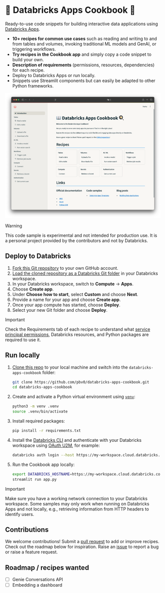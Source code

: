 # 📖 Databricks Apps Cookbook 🍳

Ready-to-use code snippets for building interactive data applications using [Databricks Apps](https://docs.databricks.com/en/dev-tools/databricks-apps/index.html).
* **10+ recipes for common use cases** such as reading and writing to and from tables and volumes, invoking traditional ML models and GenAI, or triggering workflows.
* **Try recipes in the Cookbook app** and simply copy a code snippet to build your own.
* **Description of requirements** (permissions, resources, dependencies) for each recipe.
* Deploy to Databricks Apps or run locally.
* Snippets use Streamlit components but can easily be adapted to other Python frameworks.

![Cookbook](assets/cookbook.png)

> [!WARNING]  
> This code sample is experimental and not intended for production use. It is a personal project provided by the contributors and not by Databricks.

## Deploy to Databricks
1. [Fork this Git repository](https://docs.github.com/de/pull-requests/collaborating-with-pull-requests/working-with-forks/fork-a-repo) to your own GitHub account.
1. [Load the cloned repository as a Databricks Git folder](https://docs.databricks.com/en/repos/index.html) in your Databricks workspace.
1. In your Databricks workspace, switch to **Compute** -> **Apps**.
1. Choose **Create app**.
1. Under **Choose how to start**, select **Custom** and choose **Next**.
1. Provide a name for your app and choose **Create app**.
1. Once your app compute has started, choose **Deploy**.
1. Select your new Git folder and choose **Deploy**.

> [!IMPORTANT]  
> Check the Requirements tab of each recipe to understand what [service principal permissions](https://docs.databricks.com/en/dev-tools/databricks-apps/app-development.html#configure-resources), Databricks resources, and Python packages are required to use it.

## Run locally
1. [Clone this repo](https://docs.github.com/en/repositories/creating-and-managing-repositories/cloning-a-repository) to your local machine and switch into the `databricks-apps-cookbook` folder:
   ```bash
   git clone https://github.com/pbv0/databricks-apps-cookbook.git
   cd databricks-apps-cookbook
   ```
1. Create and activate a Python virtual environment using [`venv`](https://docs.python.org/3/library/venv.html):
   ```bash
   python3 -m venv .venv
   source .venv/bin/activate
   ```
1. Install required packages:
   ```bash
   pip install -r requirements.txt
   ```
1. Install the [Databricks CLI](https://docs.databricks.com/en/dev-tools/cli/index.html) and authenticate with your Databricks workspace using [OAuth U2M](https://docs.databricks.com/en/dev-tools/auth/oauth-u2m.html), for example:
   ```bash
   databricks auth login --host https://my-workspace.cloud.databricks.com/
   ```
1. Run the Cookbook app locally:
   ```bash
   export DATABRICKS_HOSTNAME=https://my-workspace.cloud.databricks.com/
   streamlit run app.py
   ```

> [!IMPORTANT]  
> Make sure you have a working network connection to your Databricks workspace. Some samples may only work when running on Databricks Apps and not locally, e.g., retrieving information from HTTP headers to identify users.

## Contributions
We welcome contributions! Submit a [pull request](https://github.com/pbv0/databricks-apps-cookbook/pulls) to add or improve recipes. Check out the roadmap below for inspiration. Raise an [issue](https://github.com/pbv0/databricks-apps-cookbook/issues) to report a bug or raise a feature request.

## Roadmap / recipes wanted
- [ ] Genie Conversations API
- [ ] Embedding a dashboard